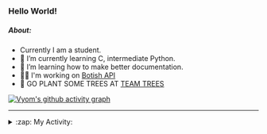### Hello World!

##### About:
- Currently I am a student.
- 🌱 I’m currently learning C, intermediate Python.
- 🌱 I’m learning how to make better documentation.
- 👨‍💻 I'm working on [Botish API](https://github.com/Vyvy-vi/api)
- 🌱 GO PLANT SOME TREES AT [TEAM TREES](https://teamtrees.org/)

[![Vyom's github activity graph](https://activity-graph.herokuapp.com/graph?username=Vyvy-vi)](https://github.com/ashutosh00710/github-readme-activity-graph)

---
<details>
  <summary>:zap: My Activity:</summary>
  
<!--START_SECTION:waka-->
![Code Time](http://img.shields.io/badge/Code%20Time-769%20hrs%204%20mins-blue)

**I'm a Night 🦉** 

```text
🌞 Morning    62 commits     ██░░░░░░░░░░░░░░░░░░░░░░░   9.61% 
🌆 Daytime    155 commits    ██████░░░░░░░░░░░░░░░░░░░   24.03% 
🌃 Evening    202 commits    ███████░░░░░░░░░░░░░░░░░░   31.32% 
🌙 Night      226 commits    ████████░░░░░░░░░░░░░░░░░   35.04%

```
📅 **I'm Most Productive on Sunday** 

```text
Monday       63 commits     ██░░░░░░░░░░░░░░░░░░░░░░░   9.77% 
Tuesday      109 commits    ████░░░░░░░░░░░░░░░░░░░░░   16.9% 
Wednesday    103 commits    ████░░░░░░░░░░░░░░░░░░░░░   15.97% 
Thursday     81 commits     ███░░░░░░░░░░░░░░░░░░░░░░   12.56% 
Friday       78 commits     ███░░░░░░░░░░░░░░░░░░░░░░   12.09% 
Saturday     65 commits     ██░░░░░░░░░░░░░░░░░░░░░░░   10.08% 
Sunday       146 commits    █████░░░░░░░░░░░░░░░░░░░░   22.64%

```


📊 **This Week I Spent My Time On** 

```text
🔥 Editors: 
VS Code                  23 hrs 7 mins       ████████████████████████░   97.57% 
Vim                      34 mins             ░░░░░░░░░░░░░░░░░░░░░░░░░   2.43%

🐱‍💻 Projects: 
uni-webpages             11 hrs 51 mins      ████████████░░░░░░░░░░░░░   50.01% 
CSF                      4 hrs 11 mins       ████░░░░░░░░░░░░░░░░░░░░░   17.7% 
onboarding-bot           2 hrs 30 mins       ██░░░░░░░░░░░░░░░░░░░░░░░   10.6% 
Praise-Bot-Discord       1 hr 39 mins        █░░░░░░░░░░░░░░░░░░░░░░░░   6.97% 
TEA-onboarding-bot       1 hr 33 mins        █░░░░░░░░░░░░░░░░░░░░░░░░   6.59%

```


 Last Updated on 29/04/2022 21:04:33 UTC
<!--END_SECTION:waka-->
</details>
